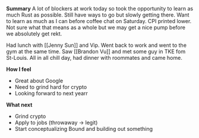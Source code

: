 **Summary**
A lot of blockers at work today so took the opportunity to learn as much Rust as possible. Still have ways to go but slowly getting there. Want to learn as much as I can before coffee chat on Saturday. CPI printed lower. Not sure what that means as a whole but we may get a nice pump before we absolutely get rekt. 

Had lunch with [[Jenny Sun]] and Vip. Went back to work and went to the gym at the same time. Saw [[Brandon Vu]] and met some guy in TKE fom St-Louis. All in all chill day, had dinner with roommates and came home. 

**How I feel**
- Great about Google
- Need to grind hard for crypto
- Looking forward to next yearr

**What next**
- Grind crypto
- Apply to jobs (throwaway -> legit)
- Start conceptualizing Bound and building out something